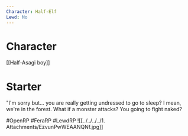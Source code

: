 ```yaml
---
Character: Half-Elf
Lewd: No
---
```

# Character
[[Half-Asagi boy]]

# Starter
"I'm sorry but... you are really getting undressed to go to sleep? I mean, we're in the forest. What if a monster attacks? You going to fight naked?

#OpenRP #FeraRP #LewdRP 
![[../../../../1. Attachments/EzvunPwWEAANQNf.jpg]]